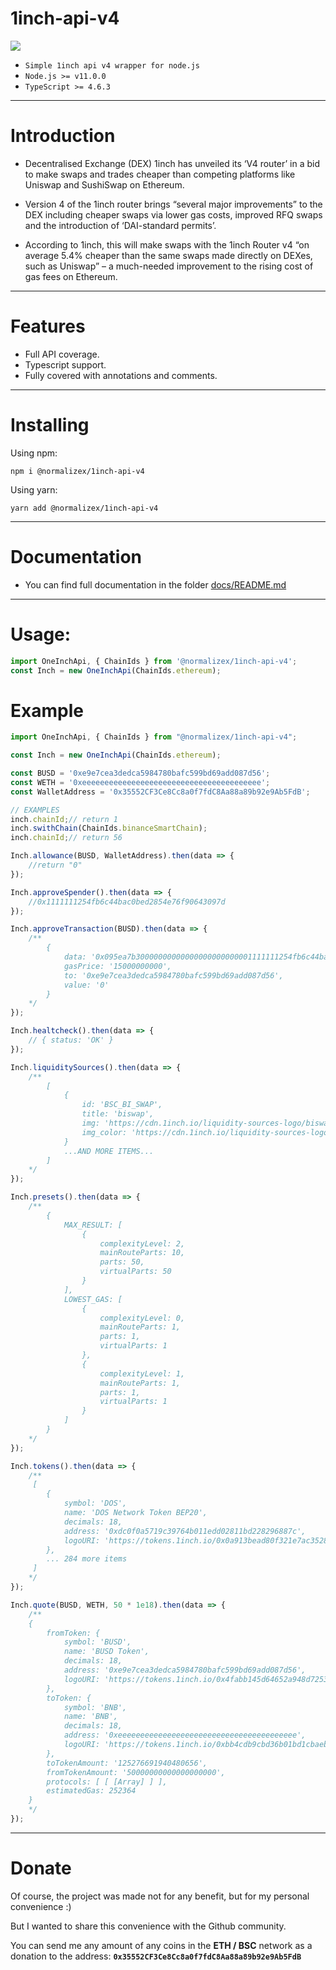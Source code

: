 # 1inch-api-v4
![](https://miro.medium.com/max/1400/1*nE0SDZw6v0QyBOoKyXcHtw.gif)


* `Simple 1inch api v4 wrapper for node.js`
* `Node.js >= v11.0.0`
* `TypeScript >= 4.6.3`
***
# Introduction
- Decentralised Exchange (DEX) 1inch has unveiled its ‘V4 router’ in a bid to make swaps and trades cheaper than competing platforms like Uniswap and SushiSwap on Ethereum.

-  Version 4 of the 1inch router brings “several major improvements” to the DEX including cheaper swaps via lower gas costs, improved RFQ swaps and the introduction of ‘DAI-standard permits’.

- According to 1inch, this will make swaps with the 1inch Router v4 “on average 5.4% cheaper than the same swaps made directly on DEXes, such as Uniswap” – a much-needed improvement to the rising cost of gas fees on Ethereum.
***
# Features
* Full API coverage.
* Typescript support.
* Fully covered with annotations and comments.
***
# Installing
Using npm:
```console
npm i @normalizex/1inch-api-v4
```
Using yarn:
```console
yarn add @normalizex/1inch-api-v4
```
***
# Documentation
* You can find full documentation in the folder [docs/README.md](./docs/README.md) 
***
# Usage:
```js
import OneInchApi, { ChainIds } from '@normalizex/1inch-api-v4';
const Inch = new OneInchApi(ChainIds.ethereum);
```
# Example
```js
import OneInchApi, { ChainIds } from "@normalizex/1inch-api-v4";

const Inch = new OneInchApi(ChainIds.ethereum);

const BUSD = '0xe9e7cea3dedca5984780bafc599bd69add087d56';
const WETH = '0xeeeeeeeeeeeeeeeeeeeeeeeeeeeeeeeeeeeeeeee';
const WalletAddress = '0x35552CF3Ce8Cc8a0f7fdC8Aa88a89b92e9Ab5FdB';

// EXAMPLES
inch.chainId;// return 1
inch.swithChain(ChainIds.binanceSmartChain);
inch.chainId;// return 56

Inch.allowance(BUSD, WalletAddress).then(data => {
	//return "0"
});

Inch.approveSpender().then(data => {
	//0x1111111254fb6c44bac0bed2854e76f90643097d
});

Inch.approveTransaction(BUSD).then(data => {
	/**
		{
			data: '0x095ea7b30000000000000000000000001111111254fb6c44bac0bed2854e76f90643097dffffffffffffffffffffffffffffffffffffffffffffffffffffffffffffffff',
			gasPrice: '15000000000',
			to: '0xe9e7cea3dedca5984780bafc599bd69add087d56',
			value: '0'
		}
	*/
});

Inch.healtcheck().then(data => {
	// { status: 'OK' }
});

Inch.liquiditySources().then(data => {
	/**
		[
			{
				id: 'BSC_BI_SWAP',
				title: 'biswap',
				img: 'https://cdn.1inch.io/liquidity-sources-logo/biswap.png',
				img_color: 'https://cdn.1inch.io/liquidity-sources-logo/biswap_color.png'
			}
			...AND MORE ITEMS...
		]
	*/
});

Inch.presets().then(data => {
	/**
		{
			MAX_RESULT: [
				{
					complexityLevel: 2,
					mainRouteParts: 10,
					parts: 50,
					virtualParts: 50
				}
			],
			LOWEST_GAS: [
				{
					complexityLevel: 0,
					mainRouteParts: 1,
					parts: 1,
					virtualParts: 1
				},
				{
					complexityLevel: 1,
					mainRouteParts: 1,
					parts: 1,
					virtualParts: 1
				}
			]
		}
	*/
});

Inch.tokens().then(data => {
	/**
	 [
		{
			symbol: 'DOS',
			name: 'DOS Network Token BEP20',
			decimals: 18,
			address: '0xdc0f0a5719c39764b011edd02811bd228296887c',
			logoURI: 'https://tokens.1inch.io/0x0a913bead80f321e7ac35285ee10d9d922659cb7.png'
		},
		... 284 more items
	 ] 
	*/
});

Inch.quote(BUSD, WETH, 50 * 1e18).then(data => {
	/** 
	{
		fromToken: {
			symbol: 'BUSD',
			name: 'BUSD Token',
			decimals: 18,
			address: '0xe9e7cea3dedca5984780bafc599bd69add087d56',
			logoURI: 'https://tokens.1inch.io/0x4fabb145d64652a948d72533023f6e7a623c7c53.png'
		},
		toToken: {
			symbol: 'BNB',
			name: 'BNB',
			decimals: 18,
			address: '0xeeeeeeeeeeeeeeeeeeeeeeeeeeeeeeeeeeeeeeee',
			logoURI: 'https://tokens.1inch.io/0xbb4cdb9cbd36b01bd1cbaebf2de08d9173bc095c_1.png'
		},
		toTokenAmount: '125276691940480656',
		fromTokenAmount: '50000000000000000000',
		protocols: [ [ [Array] ] ],
		estimatedGas: 252364
	}
	*/
});
```
***
# Donate
Of course, the project was made not for any benefit, but for my personal convenience :)

But I wanted to share this convenience with the Github community.

You can send me any amount of any coins in the **ETH / BSC** network as a donation to the address: **`0x35552CF3Ce8Cc8a0f7fdC8Aa88a89b92e9Ab5FdB`**
